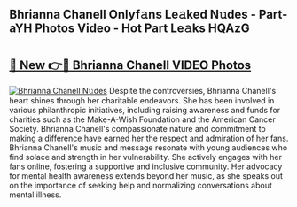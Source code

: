 ## Bhrianna Chanell Onlyf𝚊ns Le𝚊ked N𝚞des - Part-aYH Photos Video - Hot Part Le𝚊ks HQAzG

# <h2><a href="http://ac11981.deff.icu/?id=Bhrianna+Chanell">🔗 New 👉🔴 Bhrianna Chanell VIDEO Photos</a></h2>

[![Bhrianna Chanell N𝚞des](https://i.imgur.com/rIISA9y.gif)](http://ac11981.deff.icu/?id=Bhrianna+Chanell)
Despite the controversies, Bhrianna Chanell's heart shines through her charitable endeavors. She has been involved in various philanthropic initiatives, including raising awareness and funds for charities such as the Make-A-Wish Foundation and the American Cancer Society. Bhrianna Chanell's compassionate nature and commitment to making a difference have earned her the respect and admiration of her fans. Bhrianna Chanell's music and message resonate with young audiences who find solace and strength in her vulnerability. She actively engages with her fans online, fostering a supportive and inclusive community. Her advocacy for mental health awareness extends beyond her music, as she speaks out on the importance of seeking help and normalizing conversations about mental illness.
